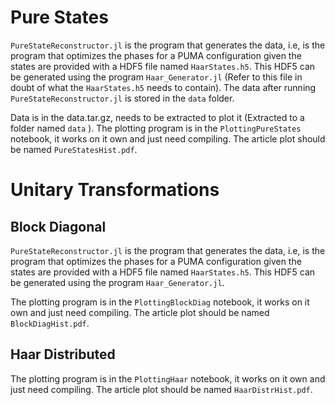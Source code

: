 # Pure States

`PureStateReconstructor.jl` is the program that generates the data, i.e, is the program that optimizes the phases for a PUMA configuration given the states are provided with a HDF5 file named `HaarStates.h5`. This HDF5 can be generated using the program `Haar_Generator.jl` (Refer to this file in doubt of what the `HaarStates.h5` needs to contain). The data after running `PureStateReconstructor.jl` is stored in the `data` folder.

Data is in the data.tar.gz, needs to be extracted to plot it (Extracted to a folder named `data` ). The plotting program is in the `PlottingPureStates` notebook, it works on it own and just need compiling. The article plot should be named `PureStatesHist.pdf`.

# Unitary Transformations

## Block Diagonal

`PureStateReconstructor.jl` is the program that generates the data, i.e, is the program that optimizes the phases for a PUMA configuration given the states are provided with a HDF5 file named `HaarStates.h5`. This HDF5 can be generated using the program `Haar_Generator.jl`.

The plotting program is in the `PlottingBlockDiag` notebook, it works on it own and just need compiling. The article plot should be named `BlockDiagHist.pdf`.

## Haar Distributed

The plotting program is in the `PlottingHaar` notebook, it works on it own and just need compiling. The article plot should be named `HaarDistrHist.pdf`.

